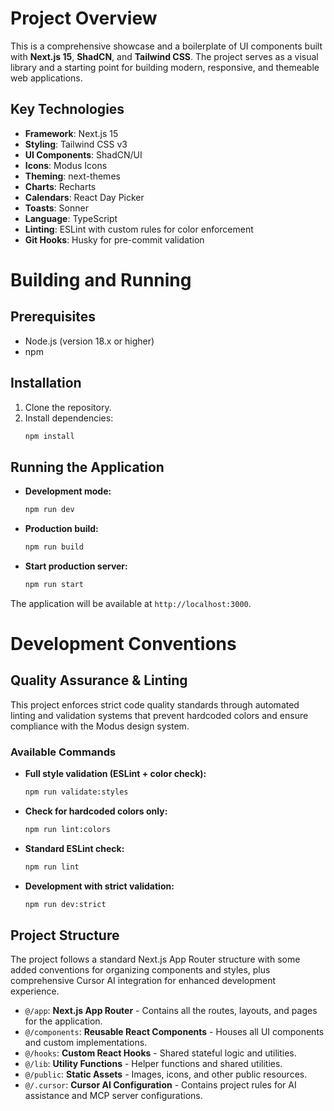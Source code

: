 # Project Overview

This is a comprehensive showcase and a boilerplate of UI components built with **Next.js 15**, **ShadCN**, and **Tailwind CSS**. The project serves as a visual library and a starting point for building modern, responsive, and themeable web applications.

## Key Technologies

*   **Framework**: Next.js 15
*   **Styling**: Tailwind CSS v3
*   **UI Components**: ShadCN/UI
*   **Icons**: Modus Icons
*   **Theming**: next-themes
*   **Charts**: Recharts
*   **Calendars**: React Day Picker
*   **Toasts**: Sonner
*   **Language**: TypeScript
*   **Linting**: ESLint with custom rules for color enforcement
*   **Git Hooks**: Husky for pre-commit validation

# Building and Running

## Prerequisites

*   Node.js (version 18.x or higher)
*   npm

## Installation

1.  Clone the repository.
2.  Install dependencies:
    ```bash
    npm install
    ```

## Running the Application

*   **Development mode:**
    ```bash
    npm run dev
    ```
*   **Production build:**
    ```bash
    npm run build
    ```
*   **Start production server:**
    ```bash
    npm run start
    ```

The application will be available at `http://localhost:3000`.

# Development Conventions

## Quality Assurance & Linting

This project enforces strict code quality standards through automated linting and validation systems that prevent hardcoded colors and ensure compliance with the Modus design system.

### Available Commands

*   **Full style validation (ESLint + color check):**
    ```bash
    npm run validate:styles
    ```
*   **Check for hardcoded colors only:**
    ```bash
    npm run lint:colors
    ```
*   **Standard ESLint check:**
    ```bash
    npm run lint
    ```
*   **Development with strict validation:**
    ```bash
    npm run dev:strict
    ```

## Project Structure

The project follows a standard Next.js App Router structure with some added conventions for organizing components and styles, plus comprehensive Cursor AI integration for enhanced development experience.

*   `@/app`: **Next.js App Router** - Contains all the routes, layouts, and pages for the application.
*   `@/components`: **Reusable React Components** - Houses all UI components and custom implementations.
*   `@/hooks`: **Custom React Hooks** - Shared stateful logic and utilities.
*   `@/lib`: **Utility Functions** - Helper functions and shared utilities.
*   `@/public`: **Static Assets** - Images, icons, and other public resources.
*   `@/.cursor`: **Cursor AI Configuration** - Contains project rules for AI assistance and MCP server configurations.
